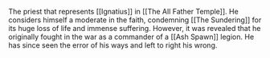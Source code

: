 The priest that represents [[Ignatius]] in [[The All Father Temple]]. He considers himself a moderate in the faith, condemning [[The Sundering]] for its huge loss of life and immense suffering. However, it was revealed that he originally fought in the war as a commander of a [[Ash Spawn]] legion. He has since seen the error of his ways and left to right his wrong. 